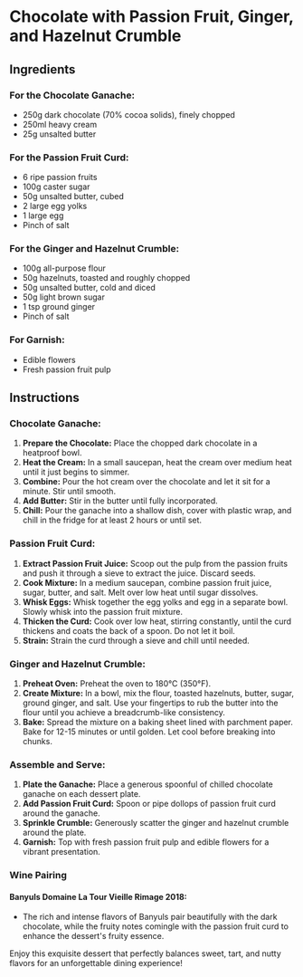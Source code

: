 # Chocolate with Passion Fruit, Ginger, and Hazelnut Crumble

## Ingredients

### For the Chocolate Ganache:
- 250g dark chocolate (70% cocoa solids), finely chopped
- 250ml heavy cream
- 25g unsalted butter

### For the Passion Fruit Curd:
- 6 ripe passion fruits
- 100g caster sugar
- 50g unsalted butter, cubed
- 2 large egg yolks
- 1 large egg
- Pinch of salt

### For the Ginger and Hazelnut Crumble:
- 100g all-purpose flour
- 50g hazelnuts, toasted and roughly chopped
- 50g unsalted butter, cold and diced
- 50g light brown sugar
- 1 tsp ground ginger
- Pinch of salt

### For Garnish:
- Edible flowers
- Fresh passion fruit pulp

## Instructions

### Chocolate Ganache:
1. **Prepare the Chocolate:** Place the chopped dark chocolate in a heatproof bowl.
2. **Heat the Cream:** In a small saucepan, heat the cream over medium heat until it just begins to simmer.
3. **Combine:** Pour the hot cream over the chocolate and let it sit for a minute. Stir until smooth.
4. **Add Butter:** Stir in the butter until fully incorporated.
5. **Chill:** Pour the ganache into a shallow dish, cover with plastic wrap, and chill in the fridge for at least 2 hours or until set.

### Passion Fruit Curd:
1. **Extract Passion Fruit Juice:** Scoop out the pulp from the passion fruits and push it through a sieve to extract the juice. Discard seeds.
2. **Cook Mixture:** In a medium saucepan, combine passion fruit juice, sugar, butter, and salt. Melt over low heat until sugar dissolves.
3. **Whisk Eggs:** Whisk together the egg yolks and egg in a separate bowl. Slowly whisk into the passion fruit mixture.
4. **Thicken the Curd:** Cook over low heat, stirring constantly, until the curd thickens and coats the back of a spoon. Do not let it boil.
5. **Strain:** Strain the curd through a sieve and chill until needed.

### Ginger and Hazelnut Crumble:
1. **Preheat Oven:** Preheat the oven to 180°C (350°F).
2. **Create Mixture:** In a bowl, mix the flour, toasted hazelnuts, butter, sugar, ground ginger, and salt. Use your fingertips to rub the butter into the flour until you achieve a breadcrumb-like consistency.
3. **Bake:** Spread the mixture on a baking sheet lined with parchment paper. Bake for 12-15 minutes or until golden. Let cool before breaking into chunks.

### Assemble and Serve:
1. **Plate the Ganache:** Place a generous spoonful of chilled chocolate ganache on each dessert plate.
2. **Add Passion Fruit Curd:** Spoon or pipe dollops of passion fruit curd around the ganache.
3. **Sprinkle Crumble:** Generously scatter the ginger and hazelnut crumble around the plate.
4. **Garnish:** Top with fresh passion fruit pulp and edible flowers for a vibrant presentation.

### Wine Pairing
#### Banyuls Domaine La Tour Vieille Rimage 2018:
- The rich and intense flavors of Banyuls pair beautifully with the dark chocolate, while the fruity notes comingle with the passion fruit curd to enhance the dessert's fruity essence.

Enjoy this exquisite dessert that perfectly balances sweet, tart, and nutty flavors for an unforgettable dining experience!